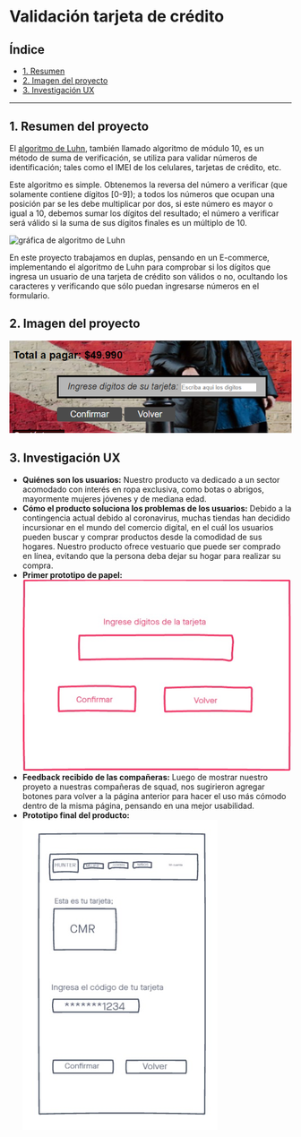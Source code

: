 # Validación tarjeta de crédito

## Índice

* [1. Resumen](#1-resumen)
* [2. Imagen del proyecto](#3-imagen-del-proyecto)
* [3. Investigación UX](#3-investigación-ux)


***

## 1. Resumen del proyecto

El [algoritmo de Luhn](https://es.wikipedia.org/wiki/Algoritmo_de_Luhn),
también llamado algoritmo de módulo 10, es un método de suma de verificación,
se utiliza para validar números de identificación; tales como el IMEI de los
celulares, tarjetas de crédito, etc.

Este algoritmo es simple. Obtenemos la reversa del número a verificar (que
solamente contiene dígitos [0-9]); a todos los números que ocupan una posición
par se les debe multiplicar por dos, si este número es mayor o igual a 10,
debemos sumar los dígitos del resultado; el número a verificar será válido si
la suma de sus dígitos finales es un múltiplo de 10.

![gráfica de algoritmo de Luhn](https://www.101computing.net/wp/wp-content/uploads/Luhn-Algorithm.png)

En este proyecto trabajamos en duplas, pensando en un E-commerce, implementando el algoritmo de Luhn
para comprobar si los dígitos que ingresa un usuario de una tarjeta de crédito son válidos o 
no, ocultando los caracteres y verificando que sólo puedan ingresarse números en el formulario. 

## 2. Imagen del proyecto
![Formulariodelatarjetadecrédito](formularioTarjeta.PNG)

## 3. Investigación UX

* **Quiénes son los usuarios:** Nuestro producto va dedicado a un sector acomodado con interés en ropa 
exclusiva, como botas o abrigos, mayormente mujeres jóvenes y de mediana edad. 
* **Cómo el producto soluciona los problemas de los usuarios:** Debido a la contingencia actual debido al 
coronavirus, muchas tiendas han decidido incursionar en el mundo del comercio digital, en el cuál los usuarios
pueden buscar y comprar productos desde la comodidad de sus hogares. Nuestro producto ofrece vestuario que puede
ser comprado en línea, evitando que la persona deba dejar su hogar para realizar su compra.
* **Primer prototipo de papel:**
![Prototipo del formulario de la tarjeta de crédito](primerprototipo.jpg)
* **Feedback recibido de las compañeras:** Luego de mostrar nuestro proyeto a nuestras compañeras de squad, nos 
sugirieron agregar botones para volver a la página anterior para hacer el uso más cómodo dentro de la misma
página, pensando en una mejor usabilidad.
* **Prototipo final del producto:**
![Prototipo del formulario de la tarjeta de crédito](prototipo.jpg)
